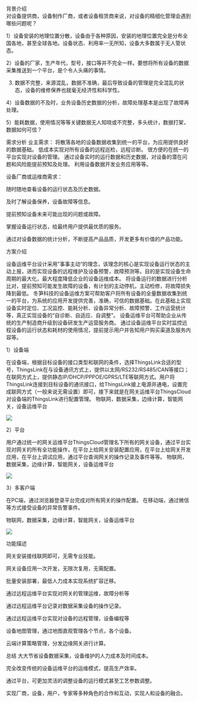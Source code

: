 

背景介绍<br/>
对设备提供商，设备制作厂商，或者设备租赁商来说，对设备的精细化管理会遇到哪些问题呢？

1）设备安装的地理位置分散，设备由于各种原因，安装的地理位置完全是分布全国各地，甚至全球各地。设备状态、利用率一无所知，设备大多数属于无人管状态。

2）设备的厂家，生产年代，型号，接口等并不完全一样。要想将所有设备的数据采集推送到一个平台，是个令人头痛的事情。

3) 数据不完整，来源混乱，数据不准确，最后导致设备的管理是完全混乱的状态，设备的维修保养也就毫无经济性和科学性。

4）设备数据的不及时，业务设备历史数据的分析，故障处理基本是出现了故障再处理。

5）能耗数据，使用情况等等关键数据无人知晓或不完整，多头统计，数据打架，数据如何可信？



需求分析
业主需求：
将散落各地的设备数据收集到统一的平台，为应用提供良好的数据基础。
低成本实现对所有设备的远程巡检，远程诊断。
很方便的在统一的平台实现对设备的管理。
通过设备实时的运行数据和历史数据，对设备的潜在问题和风险能提前预知及处理。
利用设备数据开发业务应用等等。

设备厂商或运维商需求：

  随时随地查看设备的运行状态及历史数据。

  及时了解设备保养，设备故障等信息。

  提前预知设备未来可能出现的问题或故障。

  掌握设备运行状态，给最终用户提供最优质的服务。

  通过对设备数据的统计分析，不断提高产品品质，开发更多有价值的产品功能。



方案介绍

设备运维平台设计采用”事事主动“的理念，该理念的核心是实现设备运行状态的主动上报，进而实现设备的远程维护及设备预警，故障预测等。目的是实现设备生命周期的最大化，最大程度降低企业的设备运维成本。
将设备运行的数据进行分析比对，提前预知可能发生故障的设备，有计划的主动停机，主动检修，将故障损失降到最低。
冬笋科技的设备运维方案可帮助客户将所有设备的全量数据收集到统一的平台，为系统的应用开发提供完善，准确，可信的数据基础。在此基础上实现设备实时定位、工况监控、能耗分析、设备异常分析、故障预警、工作运营统计等，真正实现设备的“自诊断、自适应、自调整”。
设备运维平台可帮助企业从传统的生产制造商升级到设备研发生产运营服务商。
通过设备运维平台实时监控远程设备的运行状态和耗材的使用情况，提前提示用户并告知用户购买渠道及服务内容等。



1）设备端

在设备端，根据目标设备的接口类型和联网的条件，选择ThingsLink合适的型号，ThingsLink在与设备通讯方式上，提供以太网/RS232/RS485/CAN等接口；在联网方式上，提供静态IP/DHCP/PPPOE/GPRS/LTE等联网方式。用户将ThingsLink连接到目标设备的通讯接口，给ThingsLink接上电源并通电，设置完成联网方式（一般来说无需设置）即可，接下来就是在网关运维平台ThingsCloud对设备端的ThingsLink进行配置管理。
物联网，数据采集，边缘计算，智能网关，设备运维平台

![](https://thingsroot.com/upload/201809/1536658752315793.jpg)

2）平台

用户通过统一的网关运维平台ThingsCloud管理名下所有的网关设备，通过平台实现对网关的所有全功能操作，在平台上给网关安装配置应用，在平台上给网关开发应用，在平台上调试应用，通过平台查询网关的操作记录及事件等等。
物联网，数据采集，边缘计算，智能网关，设备运维平台

![](https://thingsroot.com/upload/201809/1536576640124947.png)

3）多客户端

在PC端，通过浏览器登录平台完成对所有网关的操作配置。
在移动端，通过微信等方式接受设备的异常告警事件。

物联网，数据采集，边缘计算，智能网关，设备运维平台

![](https://thingsroot.com/upload/201809/1536658789950177.jpg)

功能描述

网关安装接线联网即可，无需专业技能。


网关设备应用一次开发，无限次复用，无需配置。


批量安装部署，最低人力成本实现系统扩容迁移。


通过远程运维平台实现对网关的管理运维，故障分析等


通过远程运维平台记录对数据采集设备的操作记录。


通过远程运维平台实现对设备的远程管理，设备编程等


设备地图管理，通过地图直观管理各个节点，各个设备。


云端计算策略管理，分发边缘网关进行计算。



总结
大大节省设备数据采集，设备维护的人力成本及时间成本。


完全改变传统的设备运维平台的运维模式，提高生产效率。


通过平台，可更加灵活的调整设备的运行模式甚至工艺参数调整。


实现厂商，设备，用户，专家等多种角色的合作和互动，实现人和设备的融合。



